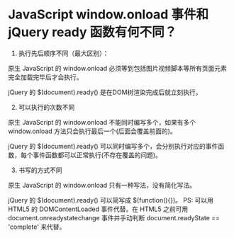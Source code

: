 # JavaScript window.onload 事件和 jQuery ready 函数有何不同？

1. 执行先后顺序不同（最大区别）：

原生 JavaScript 的 window.onload 必须等到包括图片视频脚本等所有页面元素完全加载完毕后才会执行。

jQuery 的 $(document).ready() 是在DOM树渲染完成后就立刻执行。

2. 可以执行的次数不同

原生 JavaScript 的 window.onload 不能同时编写多个，如果有多个 window.onload 方法只会执行最后一个(后面会覆盖前面的)。

jQuery 的 $(document).ready() 可以同时编写多个，会分别执行对应的事件函数，每个事件函数都可以正常执行(不存在覆盖的问题)。

3. 书写的方式不同

原生 JavaScript 的 window.onload 只有一种写法，没有简化写法。

jQuery 的 $(document).ready() 可以简写成 $(function(){})。
PS: 可以用 HTML5 的 DOMContentLoaded 事件代替。在 HTML5 之前可用 document.onreadystatechange 事件并手动判断 document.readyState == 'complete' 来代替。
